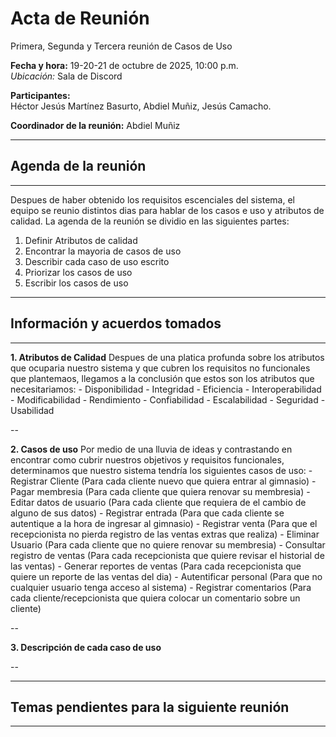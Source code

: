 # **Acta de Reunión**
Primera, Segunda y Tercera reunión de Casos de Uso

**Fecha y hora:** 19-20-21 de octubre de 2025, 10:00 p.m.  
*Ubicación:* Sala de Discord

**Participantes:**  
Héctor Jesús Martínez Basurto, Abdiel Muñiz, Jesús Camacho.

**Coordinador de la reunión:** Abdiel Muñiz


---
## **Agenda de la reunión**
---
Despues de haber obtenido los requisitos escenciales del sistema, el equipo se reunio distintos dias para hablar de los casos e uso y atributos de calidad. La agenda de la reunión se dividio en las siguientes partes:
1. Definir Atributos de calidad
2. Encontrar la mayoria de casos de uso
3. Describir cada caso de uso escrito
4. Priorizar los casos de uso
5. Escribir los casos de uso


---
## **Información y acuerdos tomados**
---
**1. Atributos de Calidad**
Despues de una platica profunda sobre los atributos que ocuparia nuestro sistema y que cubren los requisitos no funcionales que plantemaos, llegamos a la conclusión que estos son los atributos que necesitariamos:
    - Disponibilidad
    - Integridad
    - Eficiencia
    - Interoperabilidad
    - Modificabilidad
    - Rendimiento
    - Confiabilidad
    - Escalabilidad
    - Seguridad
    - Usabilidad

--

**2. Casos de uso**
Por medio de una lluvia de ideas y contrastando en encontrar como cubrir nuestros objetivos y requisitos funcionales, determinamos que nuestro sistema tendría los siguientes casos de uso:
    - Registrar Cliente (Para cada cliente nuevo que quiera entrar al gimnasio)
    - Pagar membresia (Para cada cliente que quiera renovar su membresia)
    - Editar datos de usuario (Para cada cliente que requiera de el cambio de alguno de sus datos)
    - Registrar entrada (Para que cada cliente se autentique a la hora de ingresar al gimnasio)
    - Registrar venta (Para que el recepcionista no pierda registro de las ventas extras que realiza)
    - Eliminar Usuario (Para cada cliente que no quiere renovar su membresia)
    - Consultar registro de ventas (Para cada recepcionista que quiere revisar el historial de las ventas)
    - Generar reportes de ventas (Para cada recepcionista que quiere un reporte de las ventas del dia)
    - Autentificar personal (Para que no cualquier usuario tenga acceso al sistema)
    - Registrar comentarios (Para cada cliente/recepcionista que quiera colocar un comentario sobre un cliente)

--

**3. Descripción de cada caso de uso**


--

---
## **Temas pendientes para la siguiente reunión**
---



